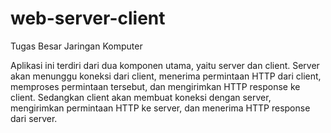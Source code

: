 # web-server-client
Tugas Besar Jaringan Komputer

Aplikasi ini terdiri dari dua komponen utama, yaitu server dan client. Server akan menunggu koneksi dari client, menerima permintaan HTTP dari client, memproses permintaan tersebut, dan mengirimkan HTTP response ke client. Sedangkan client akan membuat koneksi dengan server, mengirimkan permintaan HTTP ke server, dan menerima HTTP response dari server.
